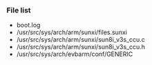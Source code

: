 ### File list
* boot.log
* /usr/src/sys/arch/arm/sunxi/files.sunxi
* /usr/src/sys/arch/arm/sunxi/sun8i_v3s_ccu.c
* /usr/src/sys/arch/arm/sunxi/sun8i_v3s_ccu.h
* /usr/src/sys/arch/evbarm/conf/GENERIC
